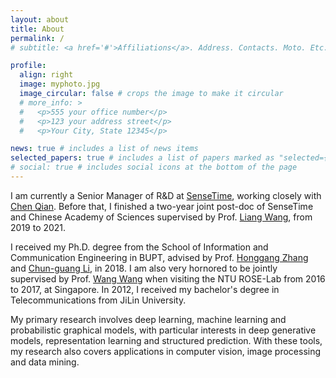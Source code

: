 ```yaml
---
layout: about
title: About
permalink: /
# subtitle: <a href='#'>Affiliations</a>. Address. Contacts. Moto. Etc.

profile:
  align: right
  image: myphoto.jpg
  image_circular: false # crops the image to make it circular
  # more_info: >
  #   <p>555 your office number</p>
  #   <p>123 your address street</p>
  #   <p>Your City, State 12345</p>

news: true # includes a list of news items
selected_papers: true # includes a list of papers marked as "selected={true}"
# social: true # includes social icons at the bottom of the page
---
```


I am currently a Senior Manager of R&D at [SenseTime](), working closely with [Chen Qian](). Before that, I finished a two-year joint post-doc of SenseTime and Chinese Academy of Sciences supervised by Prof. [Liang Wang](), from 2019 to 2021. 

I received my Ph.D. degree from the School of Information and Communication Engineering in BUPT, advised by Prof. [Honggang Zhang]() and [Chun-guang Li](), in 2018. I am also very hornored to be jointly supervised by Prof. [Wang Wang]() when visiting the NTU ROSE-Lab from 2016 to 2017, at Singapore. In 2012, I received my bachelor's degree in Telecommunications from JiLin University.

My primary research involves deep learning, machine learning and probabilistic graphical models, with particular interests in deep generative models, representation learning and structured prediction. With these tools, my research also covers applications in computer vision, image processing and data mining.

<!-- ** Job positions are open for researchers and interns at SenseTime! ** -->

<!-- Write your biography here. Tell the world about yourself. Link to your favorite [subreddit](http://reddit.com). You can put a picture in, too. The code is already in, just name your picture `prof_pic.jpg` and put it in the `img/` folder.

Put your address / P.O. box / other info right below your picture. You can also disable any of these elements by editing `profile` property of the YAML header of your `_pages/about.md`. Edit `_bibliography/papers.bib` and Jekyll will render your [publications page](/al-folio/publications/) automatically.

Link to your social media connections, too. This theme is set up to use [Font Awesome icons](https://fontawesome.com/) and [Academicons](https://jpswalsh.github.io/academicons/), like the ones below. Add your Facebook, Twitter, LinkedIn, Google Scholar, or just disable all of them. -->
